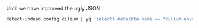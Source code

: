 
Until we have improved the ugly JSON

```bash
detect-undead config cilium | yq 'select(.metadata.name == "cilium-envoy-config") | .data."bootstrap-config.json"' | jq
```
